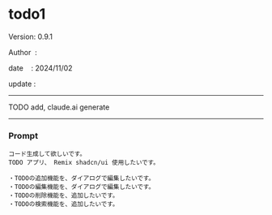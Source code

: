﻿# todo1

 Version: 0.9.1

 Author  :
 
 date    : 2024/11/02

 update :

***

TODO add, claude.ai generate

***
### Prompt

```
コード生成して欲しいです。
TODO アプリ、 Remix shadcn/ui 使用したいです。

・TODOの追加機能を、ダイアログで編集したいです。
・TODOの編集機能を、ダイアログで編集したいです。
・TODOの削除機能を、追加したいです。
・TODOの検索機能を、追加したいです。
```

